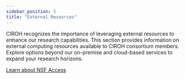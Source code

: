 ```yaml
---
sidebar_position: 5
title: "External Resources"
---
```


CIROH recognizes the importance of leveraging external resources to enhance our research capabilities. This section provides information on external computing resources available to CIROH consortium members. Explore options beyond our on-premise and cloud-based services to expand your research horizons.

<a class="button button--active button--primary" href="https://access-ci.org/">Learn about NSF Access</a>